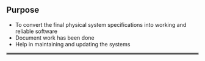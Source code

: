 
## Purpose
- To convert the final physical system specifications into working and reliable software
- Document work has been done
- Help in maintaining and updating the systems

<hr style="border: 2px solid grey;">



